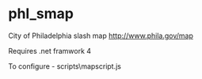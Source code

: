 phl_smap
========

City of Philadelphia slash map
http://www.phila.gov/map

Requires .net framwork 4

To configure - scripts\mapscript.js
